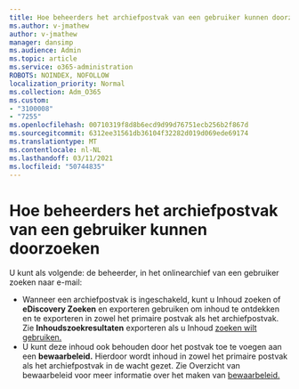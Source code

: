 ```yaml
---
title: Hoe beheerders het archiefpostvak van een gebruiker kunnen doorzoeken
ms.author: v-jmathew
author: v-jmathew
manager: dansimp
ms.audience: Admin
ms.topic: article
ms.service: o365-administration
ROBOTS: NOINDEX, NOFOLLOW
localization_priority: Normal
ms.collection: Adm_O365
ms.custom:
- "3100008"
- "7255"
ms.openlocfilehash: 00710319f8d8b6ecd9d99d76751ecb256b2f867d
ms.sourcegitcommit: 6312ee31561db36104f32282d019d069ede69174
ms.translationtype: MT
ms.contentlocale: nl-NL
ms.lasthandoff: 03/11/2021
ms.locfileid: "50744835"
---
```

# <a name="how-admins-can-search-a-users-archive-mailbox"></a>Hoe beheerders het archiefpostvak van een gebruiker kunnen doorzoeken

U kunt als volgende: de beheerder, in het onlinearchief van een gebruiker zoeken naar e-mail:

* Wanneer een archiefpostvak is ingeschakeld, kunt u Inhoud zoeken of **eDiscovery Zoeken** en exporteren gebruiken om inhoud te ontdekken en te exporteren in zowel het primaire postvak als het archiefpostvak.  Zie **Inhoudszoekresultaten** exporteren als u Inhoud [zoeken wilt gebruiken.](https://docs.microsoft.com/office365/securitycompliance/export-search-results)
* U kunt deze inhoud ook behouden door het postvak toe te voegen aan een **bewaarbeleid.** Hierdoor wordt inhoud in zowel het primaire postvak als het archiefpostvak in de wacht gezet. Zie Overzicht van bewaarbeleid voor meer informatie over het maken van [bewaarbeleid.](https://docs.microsoft.com/office365/securitycompliance/retention-policies)
